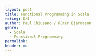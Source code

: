 ```yaml
---
layout: post
title: Functional Programming in Scala
rating: 5/5
author: Paul Chiusano / Rúnar Bjarnason
genre:
  - Scala
  - Functional Programming
permalink:
header: no
---
```

